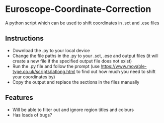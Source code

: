# Euroscope-Coordinate-Correction

A python script which can be used to shift coordinates in .sct and .ese files

## Instructions
- Download the .py to your local device
- Change the file paths in the .py to your .sct, .ese and output files (it will create a new file if the specified output file does not exist)
- Run the .py file and follow the prompt (use https://www.movable-type.co.uk/scripts/latlong.html to find out how much you need to shift your coordinates by)
- Copy the output and replace the sections in the files manually 

## Features
- Will be able to filter out and ignore region titles and colours
- Has loads of bugs? 


